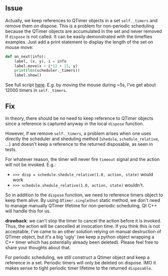 
## Issue
Actually, we keep references to QTimer objects in a set `self._timers` and remove them on dispose. This is a problem for non-periodic scheduling because the QTimer objects are accumulated in the set and never removed if `dispose` is not called.
It can be easily demonstrated with the timeflies examples. Just add a print statement to display the length of the set on mouse move:
```python
def on_next(info):
    label, (x, y), i = info
    label.move(x + i*12 + 15, y)
    print(len(scheduler._timers))
    label.show()
```
See full script [here](https://gist.github.com/jcafhe/9295d50e7f98b9b834d4b70c129caaa5).
E.g. by moving the mouse during ~5s, I've get about 12000 timers in `self._timers`.

## Fix
In theory, there should be no need to keep reference to QTimer objects since a reference is captured anyway in the local `dispose` function. 

However, if we remove `self._timers`, a problem arises when one uses directly the scheduler and sheduling method (`shedule`, `schedule_relative`, ...) and doesn't keep a reference to the returned disposable, as seen in tests.

For whatever reason, the timer will never fire `timeout` signal and the action will not be invoked. E.g.:
- `>>> disp = schedule.shedule_relative(1.0, action, state)` would work
- `>>> schedule.shedule_relative(1.0, action, state)` wouldn't.

So in addition to the `dispose` function, we need to reference timers object to keep them alive. By using `QTimer.singleShot` static method, we don't need to manage manually QTimer lifetime for non-periodic scheduling, Qt C++ will handle this for us. 

**drawback**: we can't stop the timer to cancel the action before it is invoked. Thus, the action will be cancelled at invocation time. If you think this is not acceptable, I've came to an other solution relying on manual destruction of QTimer object, but it's a big 'ugly' (we keep a python object wrapping a C++ timer which has potentially already been deleted). Please feel free to share your thoughts about that.

For periodic scheduling, we still construct a Qtimer object and keep a reference in a set. Periodic timers will only be deleted on dispose. IMO it makes sense to tight periodic timer lifetime to the returned `disposable`.

